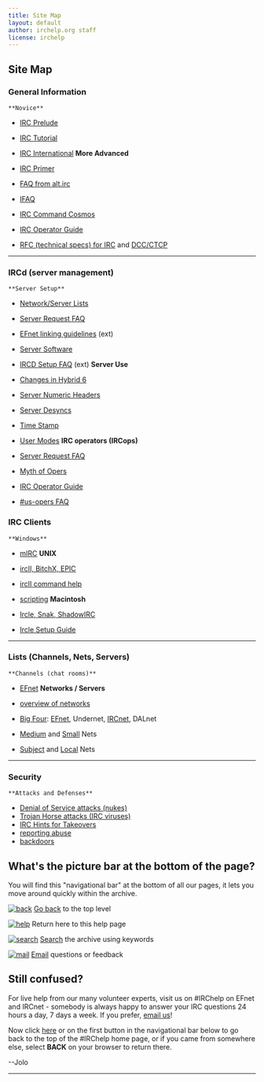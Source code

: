 ```yaml
---
title: Site Map
layout: default
author: irchelp.org staff
license: irchelp
---
```


## Site Map

### General Information

    **Novice**

  * [IRC Prelude](/irchelp/new2irc.html)
  * [IRC Tutorial](/irchelp/irctutorial.html)
  * [IRC International](/irchelp/misc/foreign.html)     **More Advanced**

  * [IRC Primer](/irchelp/ircprimer.html)
  * [FAQ from alt.irc](/irchelp/faq.html)
  * [IFAQ](/irchelp/ifaq.html)
  * [IRC Command Cosmos](/irchelp/misc/ccosmos.html)
  * [IRC Operator Guide](/irchelp/ircd/ircopguide.html)
  * [RFC (technical specs) for IRC](/irchelp/rfc/) and [DCC/CTCP](/irchelp/rfc/ctcpspec.html)

* * *

### IRCd (server management)

    **Server Setup**

  * [Network/Server Lists](/irchelp/networks/)
  * [Server Request FAQ](/irchelp/ircd/server-request.html)
  * [EFnet linking guidelines](ftp://ftp.blackened.com/pub/irc/new-server-guidelines) (ext)
  * [Server Software](/irchelp/ircd/)
  * [IRCD Setup FAQ](http://www.alleged.com/faq/) (ext)      **Server Use**

  * [Changes in Hybrid 6](hybrid6.html)
  * [Server Numeric Headers](/irchelp/ircd/numerics.html)
  * [Server Desyncs](/irchelp/ircd/desync.html)
  * [Time Stamp](/irchelp/ircd/ircserv.html)
  * [User Modes](/irchelp/misc/umodes.html)     **IRC operators (IRCops)**

  * [Server Request FAQ](/irchelp/ircd/server-request.html)
  * [Myth of Opers](/irchelp/ircd/opermyth.html)
  * [IRC Operator Guide](/irchelp/ircd/ircopguide.html)
  * [#us-opers FAQ](/irchelp/ircd/usfaq.html)

### IRC Clients

    **Windows**

  * [mIRC](/irchelp/mirc/)     **UNIX**

  * [ircII, BitchX, EPIC](/irchelp/ircii/)
  * [ircII command help](/irchelp/ircii/commands/)
  * [scripting](/irchelp/script/)     **Macintosh**

  * [Ircle, Snak, ShadowIRC](/irchelp/mac/)
  * [Ircle Setup Guide](/irchelp/mac/ircle_setup.html)

* * *

### Lists (Channels, Nets, Servers)

    **Channels (chat rooms)**

  * [EFnet](/irchelp/chanlist/)     **Networks / Servers**

  * [overview of networks](/irchelp/networks/servers/)
  * [Big Four](/irchelp/networks/nets/big4.html):
[EFnet](/irchelp/networks/servers/efnet.html), Undernet,
[IRCnet](/irchelp/networks/servers/ircnet.html), DALnet

  * [Medium](/irchelp/networks/nets/medium.html) and [Small](/irchelp/networks/nets/small.html) Nets
  * [Subject](/irchelp/networks/nets/subject.html) and [Local](/irchelp/networks/nets/local.html) Nets

* * *

### Security

    **Attacks and Defenses**

  * [Denial of Service attacks (nukes)](/irchelp/nuke/)
  * [Trojan Horse attacks (IRC viruses)](/irchelp/security/trojan.html)
  * [IRC Hints for Takeovers](/irchelp/misc/hints.html)
  * [reporting abuse](/irchelp/misc/irclog.html)
  * [backdoors](/irchelp/security/irc-backdoor.txt)

## What's the picture bar at the bottom of the page?

You will find this "navigational bar" at the bottom of all our pages, it lets
you move around quickly within the archive.

[![back](/irchelp/Pix/ihback.gif)](/irchelp/) [Go back](/irchelp/) to the top
level

[![help](/irchelp/Pix/ihhelp.gif)](/irchelp/help.html) Return here to this
help page

[![search](/irchelp/Pix/ihsearch.gif)](/irchelp/search_engine.cgi)
[Search](/irchelp/search_engine.cgi) the archive using keywords

[![mail](/irchelp/Pix/ihmail.gif)](/irchelp/mail.cgi) [Email](mail.cgi)
questions or feedback

## Still confused?

For live help from our many volunteer experts, visit us on #IRChelp on EFnet
and IRCnet - somebody is always happy to answer your IRC questions 24 hours a
day, 7 days a week. If you prefer, [email us](/irchelp/mail.cgi)!

Now click [here](/irchelp/) or on the first button in the navigational bar
below to go back to the top of the #IRChelp home page, or if you came from
somewhere else, select **BACK** on your browser to return there.

--Jolo

* * *
